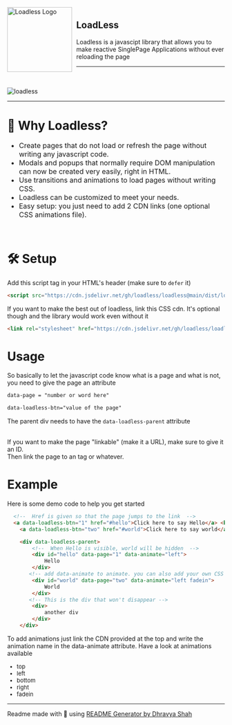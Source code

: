 <img src="https://millenia.tech/logo.png" alt="Loadless Logo" style="float: left; margin: 0 10px 0 0;" align="left" height="150" width="150">

## LoadLess

Loadless is a javascipt library that allows you to make reactive SinglePage Applications  without ever reloading the page

***
<br><br>
![loadless](https://user-images.githubusercontent.com/69644334/219372319-a5b423f4-0525-4e74-99cc-fa72d9b753e7.gif)

***


# 👀 Why Loadless?

<font align="left" size="3">
  <ul>
    <li>Create pages that do not load or refresh the page without writing any javascript code.</li>
    <li>Modals and popups that normally require DOM manipulation can now be created very easily, right in HTML.</li>
    <li>Use transitions and animations to load pages without writing CSS.</li>
    <li>Loadless can be customized to meet your needs.</li>
    <li>Easy setup: you just need to add 2 CDN links (one optional CSS animations file).</li>
  </ul>
</font>

<br>

# 🛠 Setup
Add this script tag in your HTML's header (make sure to `defer` it)
```html
<script src="https://cdn.jsdelivr.net/gh/loadless/loadless@main/dist/loadless.min.js" defer></script>
```

If you want to make the best out of loadless, link this CSS cdn. It's optional though and the library would work even without it
```html
<link rel="stylesheet" href="https://cdn.jsdelivr.net/gh/loadless/loadless@main/dist/animations.css">
```

# Usage
So basically to let the javascript code know what is a page and what is not, you need to give the page an attribute 
<br> 
```html
data-page = "number or word here"

data-loadless-btn="value of the page"
```

The parent div needs to have the `data-loadless-parent` attribute

<br>
If you want to make the page "linkable" (make it a URL), make sure to give it an ID. 
<br>
Then link the page to an <a> tag or whatever.


# Example
Here is some demo code to help you get started
```html
  <!--  Href is given so that the page jumps to the link  -->
  <a data-loadless-btn="1" href="#hello">Click here to say Hello</a> <br>
    <a data-loadless-btn="two" href="#world">Click here to say world</a>

    <div data-loadless-parent>
        <!--  When Hello is visible, world will be hidden  -->
        <div id="hello" data-page="1" data-animate="left">
            Hello
        </div>
       <!-- add data-animate to animate. you can also add your own CSS file with animations starting with `animate-name` -->
        <div id="world" data-page="two" data-animate="left fadein">
            World
        </div>
       <!-- This is the div that won't disappear -->
        <div>
            another div 
        </div>
    </div>
 ```

To add animations just link the CDN provided at the top and write the animation name in the data-animate attribute. Have a look at animations available
<font align="left" size="2">
  <ul>
    <li>top</li>
    <li>left</li>
    <li>bottom</li>
    <li>right</li>
    <li>fadein</li>
  </ul>
</font>

***
Readme made with 💖 using [README Generator by Dhravya Shah](https://github.com/Dhravya/readme-generator)
